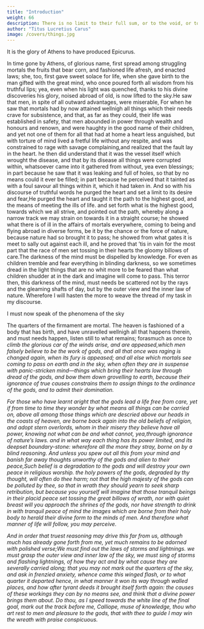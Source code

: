 ```yaml
---
title: "Introduction"
weight: 66
description: There is no limit to their full sum, or to the void, or to the space in which all things are carried on
author: "Titus Lucretius Carus"
image: /covers/things.jpg
---
```



It is the glory of Athens to have produced Epicurus.

In time gone by Athens, of glorious name, first spread among struggling mortals the fruits that bear corn, and fashioned life afresh, and enacted laws; she, too, first gave sweet solace for life, when she gave birth to the man gifted with the great mind, who once poured forth all wisdom from his truthful lips; yea, even when his light was quenched, thanks to his divine discoveries his glory, noised abroad of old, is now lifted to the sky.He saw that men, in spite of all outward advantages, were miserable, For when he saw that mortals had by now attained wellnigh all things which their needs crave for subsistence, and that, as far as they could, their life was established in safety, that men abounded in power through wealth and honours and renown, and were haughty in the good name of their children, and yet not one of them for all that had at home a heart less anguished, but with torture of mind lived a fretful life without any respite, and was constrained to rage with savage complaining,and realized that the fault lay in the heart. he then did understand that it was the vessel itself which wrought the disease, and that by its disease all things were corrupted within, whatsoever came into it gathered from without, yea even blessings; in part because he saw that it was leaking and full of holes, so that by no means could it ever be filled; in part because he perceived that it tainted as with a foul savour all things within it, which it had taken in. And so with his discourse of truthful words he purged the heart and set a limit to its desire and fear,He purged the heart and taught it the path to the highest good, and the means of meeting the ills of life. and set forth what is the highest good, towards which we all strive, and pointed out the path, whereby along a narrow track we may strain on towards it in a straight course; he showed what there is of ill in the affairs of mortals everywhere, coming to being and flying abroad in diverse forms, be it by the chance or the force of nature,  because nature had so brought it to pass; he showed from what gates it is meet to sally out against each ill, and he proved that ’tis in vain for the most part that the race of men set tossing in their hearts the gloomy billows of care.The darkness of the mind must be dispelled by knowledge. For even as children tremble and fear everything in blinding darkness, so we sometimes dread in the light things that are no whit more to be feared than what children shudder at in the dark and imagine will come to pass. This terror then, this darkness of the mind, must needs be scattered not by the rays and the gleaming shafts of day, but by the outer view and the inner law of nature. Wherefore I will hasten the more to weave the thread of my task in my discourse.

I must now speak of the phenomena of the sky

The quarters of the firmament are mortal. The heaven is fashioned of a body that has birth, and have unravelled wellnigh all that happens therein, and must needs happen, listen still to what remains; forasmuch as once <I have made bold> to climb the glorious car   <I will tell how the tempests> of the winds arise,  and are appeased,which men falsely believe to be the work of gods, and all that once was raging is changed again, when its fury is appeased; and all else which mortals see coming to pass on earth and in the sky, when often they are in suspense with panic-stricken mind—things which bring their hearts low through dread of the gods, and bow them down grovelling to earth, because their ignorance of true causes constrains them to assign things to the ordinance of the gods, and to admit their domination.


For those who have learnt aright that the gods lead a life free from care, yet if from time to time they wonder by what means all things can be carried on, above all among those things which are descried above our heads in the coasts of heaven, are borne back again into the old beliefs of religion, and adopt stern overlords, whom in their misery they believe have all power, knowing not what can be and what cannot, yea,through ignorance of nature’s laws. and in what way each thing has its power limited, and its deepset boundary-stone: wherefore all the more they stray, borne on by a blind reasoning. And unless you spew out all this from your mind and banish far away thoughts unworthy of the gods and alien to their peace,Such belief is a degradation to the gods and will destroy your own peace in religious worship. the holy powers of the gods, degraded by thy thought, will often do thee harm; not that the high majesty of the gods can be polluted by thee, so that in wrath they should yearn to seek sharp retribution, but because you yourself will imagine that those tranquil beings in their placid peace set tossing the great billows of wrath, nor with quiet breast will you approach the shrines of the gods, nor have strength to drink in with tranquil peace of mind the images which are borne from their holy body to herald their divine form to the minds of men. And therefore what manner of life will follow, you may perceive. 

And in order that truest reasoning may drive this far from us, although much has already gone forth from me, yet much remains to be adorned with polished verse;We must find out the laws of storms and lightnings. we must grasp the outer view and inner law of the sky, we must sing of storms and flashing lightnings, of how they act and by what cause they are severally carried along; that you may not mark out the quarters of the sky, and ask in frenzied anxiety, whence came this winged flash, or to what quarter it departed hence, in what manner it won its way through walled places, and how after tyrant deeds it brought itself forth again: the causes of these workings they can by no means see, and think that a divine power brings them about. Do thou, as I speed towards the white line of the final goal, mark out the track before me, Calliope, muse of knowledge, thou who art rest to men and pleasure to the gods, that with thee to guide I may win the wreath with praise conspicuous.

